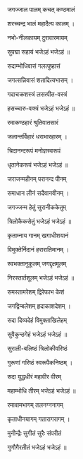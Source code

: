 जगज्जाल पालम् कचत् कण्ठमालं

शरच्चन्द्र भालं महादैत्य कालम् ।

नभो-नीलकायम् दुरावारमायम्

सुपद्मा सहायं भजेऽहं भजेऽहं ॥


सदाम्भोधिवासं गलत्पुष्हासं

जगत्सन्निवासं शतादित्यभासम् ।

गदाचक्रशस्त्रं लसत्पीत-वस्त्रं

हसच्चारु-वक्त्रं भजेऽहं भजेऽहं ॥


रमाकण्ठहारं श्रुतिवातसारं

जलान्तर्विहारं धराभारहारम् ।

चिदानन्दरूपं मनोज्ञस्वरूपं

धृतानेकरूपं भजेऽहं भजेऽहं ॥


जराजन्महीनम् परानन्द पीनम्

समाधान लीनं सदैवानवीनम् ।

जगज्जन्म हेतुं सुरानीककेतुम्

त्रिलोकैकसेतुं भजेऽहं भजेऽहं ॥


कृताम्नाय गानम् खगाधीशयानं

विमुक्तेर्निदानं हरारातिमानम् ।

स्वभक्तानुकूलम् जगद्दृक्षमूलम्

निरस्तार्तशूलम् भजेऽहं भजेऽहं ॥


समस्तामरेशम् द्विरेफाभ केशं

जगद्विम्बलेशम् हृदाकाशदेशम् ।

सदा दिव्यदेहं विमुक्ताखिलेहम्

सुवैकुन्ठगेहं भजेऽहं भजेऽहं ॥


सुराली-बलिष्ठं त्रिलोकीवरिष्ठं

गुरूणां गरिष्ठं स्वरूपैकनिष्ठम् ।

सदा युद्धधीरं महावीर वीरम्

महाम्भोधि तीरम् भजेऽहं भजेऽहं ॥


रमावामभागम् तलनग्ननागम्

कृताधीनयागम् गतारागरागम् ।

मुनीन्द्रैः सुगीतं सुरैः संपरीतं

गुणौगैरतीतं भजेऽहं भजेऽहं ॥